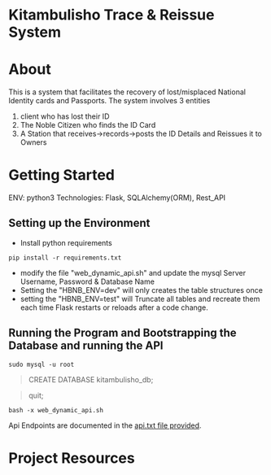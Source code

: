 # Kitambulisho Trace & Reissue System
# About
This is a system that facilitates the recovery of lost/misplaced National Identity cards and Passports.
The system involves 3 entities 
1. client who has lost their ID
2. The Noble Citizen who finds the ID Card 
3. A Station that receives->records->posts the ID Details and Reissues it to Owners

# Getting Started
ENV: python3
Technologies: Flask, SQLAlchemy(ORM), Rest_API

## Setting up the Environment
 - Install python requirements 
 ```
 pip install -r requirements.txt
 ```
 - modify the file "web_dynamic_api.sh" and update the mysql Server Username, Password & Database Name
 - Setting the "HBNB_ENV=dev" will only creates the table structures once
 - setting the "HBNB_ENV=test" will Truncate all tables and recreate them each time Flask restarts or reloads after a code change.
 
## Running the Program and Bootstrapping the Database and running the API
```
sudo mysql -u root
```
> CREATE DATABASE kitambulisho_db;

>quit;

```
bash -x web_dynamic_api.sh
```

Api Endpoints are documented in the [api.txt file provided](https://github.com/PhylisMercy/Kitambulisho/blob/main/api.txt).
 
# Project Resources
